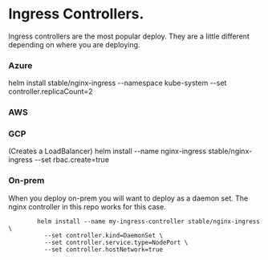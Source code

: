 # Ingress Controllers.

Ingress controllers are the most popular deploy. They are a little different depending on where you are deploying.



### Azure
helm install stable/nginx-ingress --namespace kube-system --set controller.replicaCount=2

### AWS

### GCP

(Creates a LoadBalancer)
helm install --name nginx-ingress stable/nginx-ingress --set rbac.create=true


### On-prem

When you deploy on-prem you will want to deploy as a daemon set.
The nginx controller in this repo works for this case.

```
        helm install --name my-ingress-controller stable/nginx-ingress \
          --set controller.kind=DaemonSet \
          --set controller.service.type=NodePort \
          --set controller.hostNetwork=true
  ```

